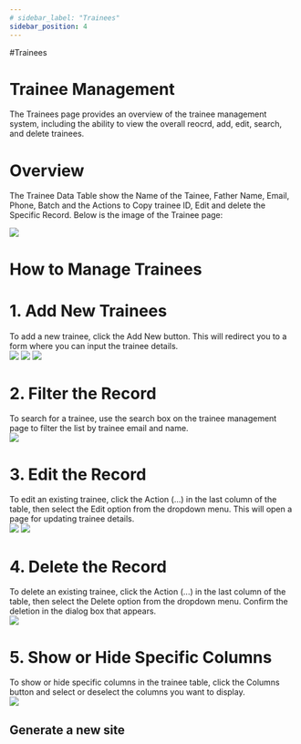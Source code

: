 ```yaml
---
# sidebar_label: "Trainees"
sidebar_position: 4
---
```


<link rel="stylesheet" href="path/to/custom.css"/>

#Trainees

<h1 class="font-light mt-5">Trainee Management</h1>
<div class="mt-5">The Trainees page provides an overview of the trainee management system, including the ability to view the overall reocrd, add, edit, search, and delete trainees.</div>

<h1 class="font-bold mt-5">Overview</h1>
<div class="mt-5">The Trainee Data Table show the Name of the Tainee, Father Name, Email, Phone, Batch and the Actions to Copy trainee ID, Edit and delete the Specific Record. Below is the image of the Trainee page:</div>

<img src="https://github.com/aisaanwar62/Docusaurus-document/blob/main/static/img/trainees.png?raw=true
" class="w-auto h-auto mb-2"/>

<h1 class="font-bold">How to Manage Trainees</h1>

<h1 class="font-semibold mt-3">1.  Add New Trainees</h1>
<div class="mt-5">To add a new trainee, click the Add New button. This will redirect you to a form where you can input the trainee details.</div>
<img src="https://github.com/aisaanwar62/Docusaurus-document/blob/main/static/img/adminbeforeaddingtrainees.png?raw=true
" class="w-auto h-auto mb-2"/>
<img src="https://github.com/aisaanwar62/Docusaurus-document/blob/main/static/img/addtrainees.png?raw=true
" class="w-auto h-auto mb-2"/>
<img src="https://github.com/aisaanwar62/Docusaurus-document/blob/main/static/img/afteradminaddtrainees.png?raw=true
" class="w-auto h-auto mb-2"/>

<h1 class="font-semibold mt-3">2. Filter the Record</h1>
<div class="mt-5">To search for a trainee, use the search box on the trainee management page to filter the list by trainee email and name.</div>
<img src="https://github.com/aisaanwar62/Docusaurus-document/blob/main/static/img/adminfiltertrainee.png?raw=true
" class="w-auto h-auto mb-2"/>

<h1 class="font-semibold mt-3">3. Edit the Record</h1>
<div class="mt-5">To edit an existing trainee, click the Action (...) in the last column of the table, then select the Edit option from the dropdown menu. This will open a page for updating trainee details.</div>
<img src="https://github.com/aisaanwar62/Docusaurus-document/blob/main/static/img/edit-trainee-action.png?raw=true
" class="w-auto h-auto mb-2"/>
<img src="https://github.com/aisaanwar62/Docusaurus-document/blob/main/static/img/edit-trainees.png?raw=true
" class="w-auto h-auto mb-2"/>

<h1 class="font-semibold mt-3">4. Delete the Record</h1>
<div class="mt-5">To delete an existing trainee, click the Action (...) in the last column of the table, then select the Delete option from the dropdown menu. Confirm the deletion in the dialog box that appears.</div>
<img src="https://github.com/aisaanwar62/Docusaurus-document/blob/main/static/img/traineedeletion.png?raw=true
" class="w-auto h-auto mb-2"/>

<h1 class="font-semibold mt-3">5. Show or Hide Specific Columns</h1>
<div class="mt-5">To show or hide specific columns in the trainee table, click the Columns button and select or deselect the columns you want to display.</div>
<img src="https://github.com/aisaanwar62/Docusaurus-document/blob/main/static/img/trainee-column.png?raw=true
" class="w-auto h-auto mb-2"/>

## Generate a new site
